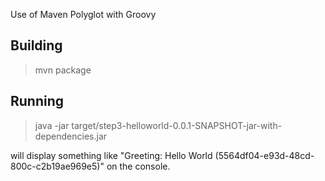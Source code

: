 Use of Maven Polyglot with Groovy

Building
-------

> mvn package


Running
-------

> java -jar target/step3-helloworld-0.0.1-SNAPSHOT-jar-with-dependencies.jar

will display something like "Greeting: Hello World (5564df04-e93d-48cd-800c-c2b19ae969e5)" on the console.


